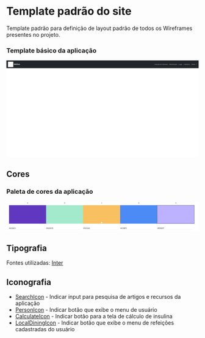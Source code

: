 # Template padrão do site

Template padrão para definição de layout padrão de todos os Wireframes presentes no projeto.

### Template básico da aplicação

![Home-Page](/snapshots/template.png)

## Cores

### Paleta de cores da aplicação

![Paleta de cores](/snapshots/paleta_de_cores.png)

## Tipografia

Fontes utilizadas: [Inter](https://fonts.google.com/specimen/Inter?query=inter)

## Iconografia

- [SearchIcon](https://mui.com/material-ui/material-icons/?query=search&selected=Search) - Indicar input para pesquisa de artigos e recursos da aplicação
- [PersonIcon](https://mui.com/material-ui/material-icons/?query=person&selected=Person) - Indicar botão que exibe o menu de usuário
- [CalculateIcon](https://mui.com/material-ui/material-icons/?query=calcul&selected=Calculate) - Indicar botão para a tela de cálculo de insulina
- [LocalDiningIcon](https://mui.com/material-ui/material-icons/?query=food&selected=LocalDining) - Indicar botão que exibe o menu de refeições cadastradas do usuário
